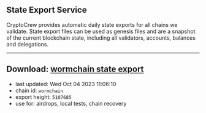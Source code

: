 ## State Export Service
CryptoCrew provides automatic daily state exports for all chains we validate. State export files can be used as genesis files and are a snapshot of the current blockchain state, including all validators, accounts, balances and delegations.

---
**Download: [wormchain state export](https://dl.ccvalidators.com/SERVICE/wormchain/wormchain_export_5107685.json)**
---

- last updated: Wed Oct 04 2023 11:06:10
- chain id: `wormchain`
- export height: `5107685`
- use for: airdrops, local tests, chain recovery
